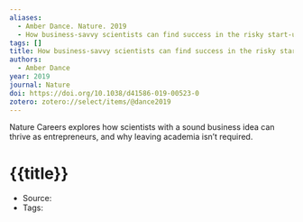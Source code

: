 ```yaml
---
aliases:
  - Amber Dance. Nature. 2019
  - How business-savvy scientists can find success in the risky start-up world
tags: []
title: How business-savvy scientists can find success in the risky start-up world
authors:
  - Amber Dance
year: 2019
journal: Nature
doi: https://doi.org/10.1038/d41586-019-00523-0
zotero: zotero://select/items/@dance2019
---
```

<!-- START_ABSTRACT -->
Nature Careers explores how scientists with a sound business idea can thrive as entrepreneurs, and why leaving academia isn’t required.
<!-- END_ABSTRACT -->

<!-- START_TEMPLATE -->
# {{title}}

- Source:
- Tags: 
<!-- END_TEMPLATE -->
